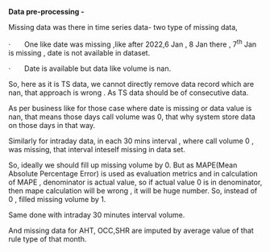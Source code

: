 ﻿**Data pre-processing -**  

Missing data was there in time series data- two type of missing data, 

·       One like date was missing ,like after 2022,6 Jan , 8 Jan there , 7<sup>th</sup> Jan is missing , date is not available in dataset.

·       Date is available but data like volume is nan. 

So, here as it is TS data, we cannot directly remove data record which are nan, that approach is wrong . As TS data should be of consecutive data. 

As per business like for those case where date is missing or data value is nan, that means those days call volume was 0, that why system store data on those days in that way. 

Similarly for intraday data, in each 30 mins interval , where call volume 0 , was missing, that interval inteself missing in data set. 

So, ideally we should fill up missing volume by 0. But as MAPE(Mean Absolute Percentage Error) is used as evaluation metrics and in calculation of MAPE , denominator is actual value, so if actual value 0 is in denominator, then mape calculation will be wrong , it will be huge number. So, instead of 0 , filled missing volume by 1. 

<a name="m_-8844058215201302453__hlk162478035"></a>Same done with intraday 30 minutes interval volume. 

And missing data for AHT, OCC,SHR are imputed by average value of that rule type of that month.



